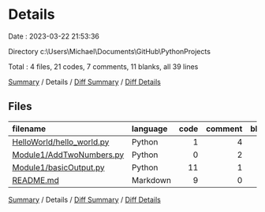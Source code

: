 # Details

Date : 2023-03-22 21:53:36

Directory c:\\Users\\Michael\\Documents\\GitHub\\PythonProjects

Total : 4 files,  21 codes, 7 comments, 11 blanks, all 39 lines

[Summary](results.md) / Details / [Diff Summary](diff.md) / [Diff Details](diff-details.md)

## Files
| filename | language | code | comment | blank | total |
| :--- | :--- | ---: | ---: | ---: | ---: |
| [HelloWorld/hello_world.py](/HelloWorld/hello_world.py) | Python | 1 | 4 | 1 | 6 |
| [Module1/AddTwoNumbers.py](/Module1/AddTwoNumbers.py) | Python | 0 | 2 | 3 | 5 |
| [Module1/basicOutput.py](/Module1/basicOutput.py) | Python | 11 | 1 | 5 | 17 |
| [README.md](/README.md) | Markdown | 9 | 0 | 2 | 11 |

[Summary](results.md) / Details / [Diff Summary](diff.md) / [Diff Details](diff-details.md)